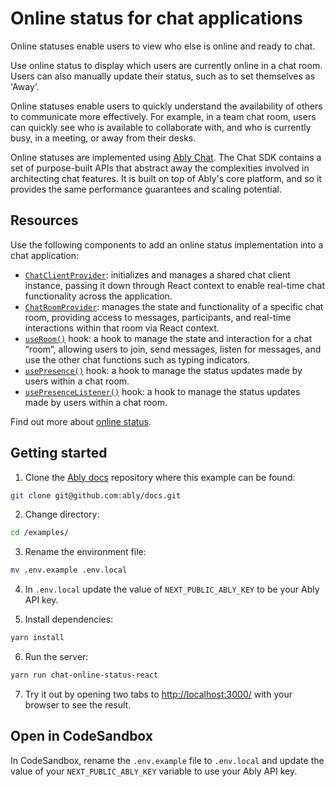 # Online status for chat applications

Online statuses enable users to view who else is online and ready to chat.

Use online status to display which users are currently online in a chat room. Users can also manually update their status, such as to set themselves as 'Away'.

Online statuses enable users to quickly understand the availability of others to communicate more effectively. For example, in a team chat room, users can quickly see who is available to collaborate with, and who is currently busy, in a meeting, or away from their desks.

Online statuses are implemented using [Ably Chat](/docs/products/chat). The Chat SDK contains a set of purpose-built APIs that abstract away the complexities involved in architecting chat features. It is built on top of Ably's core platform, and so it provides the same performance guarantees and scaling potential.

## Resources

Use the following components to add an online status implementation into a chat application:

* [`ChatClientProvider`](/docs/chat/setup?lang=react#instantiate): initializes and manages a shared chat client instance, passing it down through React context to enable real-time chat functionality across the application.
* [`ChatRoomProvider`](/docs/chat/rooms?lang=react#create): manages the state and functionality of a specific chat room, providing access to messages, participants, and real-time interactions within that room via React context.
* [`useRoom()`](/docs/chat/rooms?lang=react#create) hook: a hook to manage the state and interaction for a chat “room”, allowing users to join, send messages, listen for messages, and use the other chat functions such as typing indicators.
* [`usePresence()`](/docs/chat/rooms/presence?lang=react#set) hook: a hook to manage the status updates made by users within a chat room.
* [`usePresenceListener()`](/docs/chat/rooms/presence?lang=react#subscribe) hook: a hook to manage the status updates made by users within a chat room.

Find out more about [online status](/docs/chat/rooms/presence?lang=react).

## Getting started

1. Clone the [Ably docs](https://github.com/ably/docs) repository where this example can be found:

```sh
git clone git@github.com:ably/docs.git
```

2. Change directory:

```sh
cd /examples/
```

3. Rename the environment file:

```sh
mv .env.example .env.local
```

4. In `.env.local` update the value of `NEXT_PUBLIC_ABLY_KEY` to be your Ably API key.

5. Install dependencies:

```sh
yarn install
```

6. Run the server:

```sh
yarn run chat-online-status-react
```

7. Try it out by opening two tabs to [http://localhost:3000/](http://localhost:3000/) with your browser to see the result.

## Open in CodeSandbox

In CodeSandbox, rename the `.env.example` file to `.env.local` and update the value of your `NEXT_PUBLIC_ABLY_KEY` variable to use your Ably API key.
